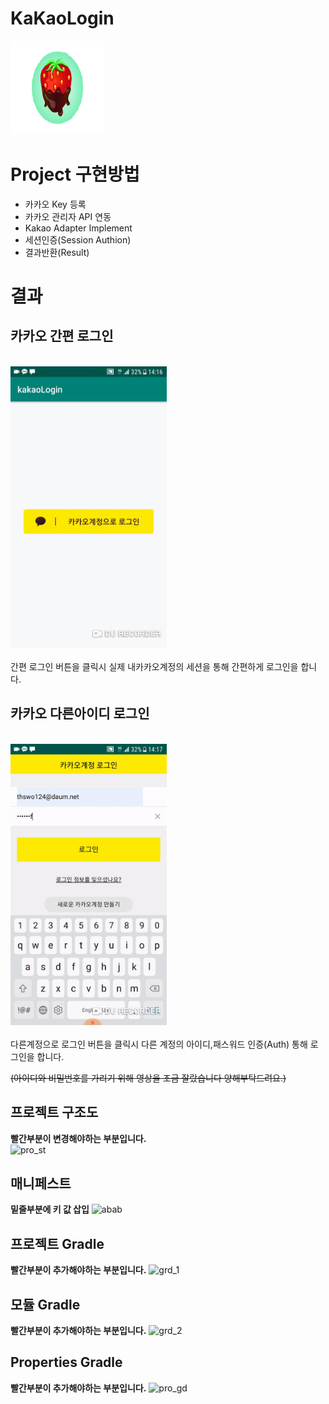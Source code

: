 # KaKaoLogin
<img src="./image/strawberry.png" width="150" height="150"></img>

# Project 구현방법

* 카카오 Key 등록
* 카카오 관리자 API 연동
* Kakao Adapter Implement
* 세션인증(Session Authion)
* 결과반환(Result)

# 결과
## **카카오 간편 로그인**
<br>
<img src="./image/kakaoSimple.gif" width="250" height="450"></img>  
<br>
<br>
간편 로그인 버튼을 클릭시
실제 내카카오계정의 세션을 통해 간편하게 로그인을 합니다.


## **카카오 다른아이디 로그인**
<br>
<img src="./image/kakaoSpec2.gif" width="250" height="450"></img>  
<br>
<br>
다른계정으로 로그인 버튼을 클릭시
다른 계정의 아이디,패스워드 인증(Auth) 통해 로그인을 합니다.

~~(아이디와 비밀번호를 가리기 위해 영상을 조금 잘랐습니다 양해부탁드려요.)~~

## **프로젝트 구조도**
**빨간부분이 변경해야하는 부분입니다.**  
![pro_st](https://user-images.githubusercontent.com/32647144/57578799-e6c07100-74cd-11e9-94b6-63efd1096045.jpg)
## **매니페스트**  
**밑줄부분에 키 값 삽입**
![abab](https://user-images.githubusercontent.com/32647144/57578795-e627da80-74cd-11e9-89f1-d04816fc9970.jpg)
## **프로젝트 Gradle**
**빨간부분이 추가해야하는 부분입니다.**
![grd_1](https://user-images.githubusercontent.com/32647144/57578796-e627da80-74cd-11e9-9696-7a4f9c19b128.jpg)
## **모듈 Gradle**
**빨간부분이 추가해야하는 부분입니다.**
![grd_2](https://user-images.githubusercontent.com/32647144/57578797-e6c07100-74cd-11e9-8b09-82755ad2de49.jpg)
## **Properties Gradle**
**빨간부분이 추가해야하는 부분입니다.**
![pro_gd](https://user-images.githubusercontent.com/32647144/57578798-e6c07100-74cd-11e9-96f8-7fcebc0129e7.jpg)
